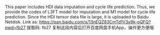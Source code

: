 This paper includes HDI data imputation and cycle life prediction. Thus, we provide the codes of L3FT model for imputation and M1 model for cycle life prediction. Since the HDI tensor data file is large, it is uploaded to Baidu Netdisk. Link as: 
 https://pan.baidu.com/s/13nEQZ83CmTd1V3x9k-oQFQ?pwd=fb27 提取码: fb27 复制这段内容后打开百度网盘手机App，操作更方便哦
